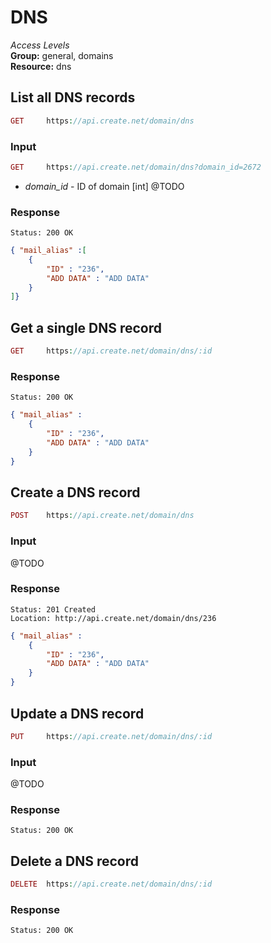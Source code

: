 DNS
=============

*Access Levels*    
__Group:__ general, domains     
__Resource:__ dns

List all DNS records
-------------------

```php
GET 	https://api.create.net/domain/dns
```

### Input

```php
GET 	https://api.create.net/domain/dns?domain_id=2672
```

* *domain_id* - ID of domain [int]
@TODO

### Response

```console
Status: 200 OK
```

```json
{ "mail_alias" :[ 
	{
		"ID" : "236",
		"ADD DATA" : "ADD DATA"
	}
]}
```

Get a single DNS record
-----------------------

```php
GET 	https://api.create.net/domain/dns/:id
```

### Response

```console
Status: 200 OK
```

```json
{ "mail_alias" : 
	{
		"ID" : "236",
		"ADD DATA" : "ADD DATA"
	}
}
```

Create a DNS record
------------------

```php
POST 	https://api.create.net/domain/dns
```

### Input

@TODO

### Response

```console
Status: 201 Created
Location: http://api.create.net/domain/dns/236
```

```json
{ "mail_alias" : 
	{
		"ID" : "236",
		"ADD DATA" : "ADD DATA"
	}
}
```

Update a DNS record
------------------

```php
PUT 	https://api.create.net/domain/dns/:id
```

### Input

@TODO

### Response

```console
Status: 200 OK
```

Delete a DNS record
------------------

```php
DELETE 	https://api.create.net/domain/dns/:id
```

### Response

```console
Status: 200 OK
```